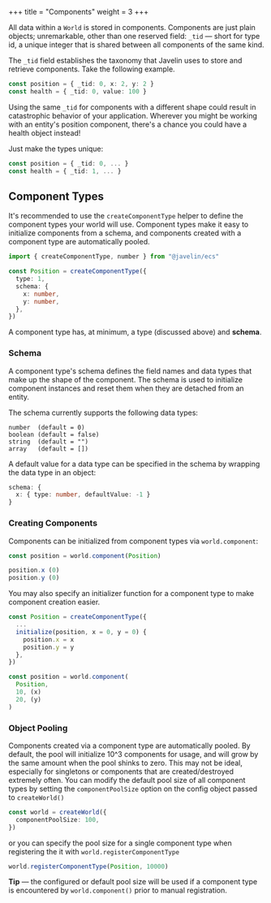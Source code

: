+++
title = "Components"
weight = 3
+++

All data within a `World` is stored in components. Components are just plain objects; unremarkable, other than one reserved field: `_tid` — short for type id, a unique integer that is shared between all components of the same kind.

The `_tid` field establishes the taxonomy that Javelin uses to store and retrieve components. Take the following example.

```typescript
const position = { _tid: 0, x: 2, y: 2 }
const health = { _tid: 0, value: 100 }
```

Using the same `_tid` for components with a different shape could result in catastrophic behavior of your application. Wherever you might be working with an entity's position component, there's a chance you could have a health object instead!

Just make the types unique:

```typescript
const position = { _tid: 0, ... }
const health = { _tid: 1, ... }
```

## Component Types

It's recommended to use the `createComponentType` helper to define the component types your world will use. Component types make it easy to initialize components from a schema, and components created with a component type are automatically pooled.

```typescript
import { createComponentType, number } from "@javelin/ecs"

const Position = createComponentType({
  type: 1,
  schema: {
    x: number,
    y: number,
  },
})
```

A component type has, at minimum, a type (discussed above) and **schema**.

### Schema

A component type's schema defines the field names and data types that make up the shape of the component. The schema is used to initialize component instances and reset them when they are detached from an entity.

The schema currently supports the following data types:


```
number  (default = 0)
boolean (default = false)
string  (default = "")
array   (default = [])
```

A default value for a data type can be specified in the schema by wrapping the data type in an object:

```typescript
schema: {
  x: { type: number, defaultValue: -1 }
}
```

### Creating Components

Components can be initialized from component types via `world.component`:

```typescript
const position = world.component(Position)

position.x (0)
position.y (0)
```

You may also specify an initializer function for a component type to make component creation easier.

```typescript
const Position = createComponentType({
  ...
  initialize(position, x = 0, y = 0) {
    position.x = x
    position.y = y
  },
})

const position = world.component(
  Position,
  10, (x)
  20, (y)
)
```

### Object Pooling

Components created via a component type are automatically pooled. By default, the pool will initialize 10^3 components for usage, and will grow by the same amount when the pool shinks to zero. This may not be ideal, especially for singletons or components that are created/destroyed extremely often. You can modify the default pool size of all component types by setting the `componentPoolSize` option on the config object passed to `createWorld()`

```typescript
const world = createWorld({
  componentPoolSize: 100,
})
```

or you can specify the pool size for a single component type when registering the it with `world.registerComponentType`

```typescript
world.registerComponentType(Position, 10000)
```

<aside>
  <p>
    <strong>Tip</strong> — the configured or default pool size will be used if a component type is encountered by <code>world.component()</code> prior to manual registration.
  </p>
</aside>